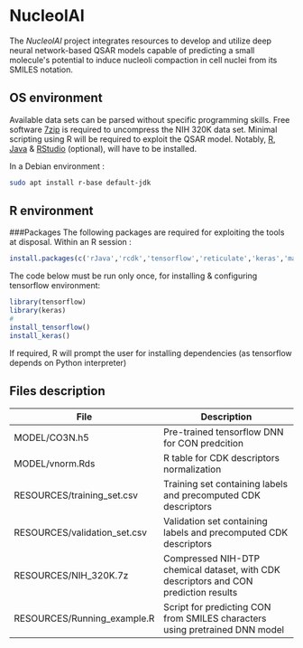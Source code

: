 # NucleolAI
The *NucleolAI* project integrates resources to develop and utilize deep neural network-based QSAR models capable of predicting a small molecule's potential to induce nucleoli compaction in cell nuclei from its SMILES notation.

## OS environment
Available data sets can be parsed without specific programming skills. Free software [7zip](https://www.7-zip.org/) is required to uncompress the NIH 320K data set. Minimal scripting using R will be required to exploit the QSAR model. Notably, [R](https://cran.r-project.org/),  [Java](https://www.java.com/fr/) & [RStudio](https://www.rstudio.com/products/rstudio/download/) (optional), will have to be installed.

In a Debian environment :
```sh
sudo apt install r-base default-jdk
```
## R environment

###Packages
The following packages are required for exploiting the tools at disposal. Within an R session :
```R
install.packages(c('rJava','rcdk','tensorflow','reticulate','keras','magrittr','pbapply','doParallel'))
```
The code below must be run only once, for installing & configuring tensorflow environment:
```R
library(tensorflow)
library(keras)
#
install_tensorflow()
install_keras()
```
If required, R will prompt the user for installing dependencies (as tensorflow depends on Python interpreter)

## Files description

| File |Description |
|--|--|
|MODEL/CO3N.h5|Pre-trained tensorflow DNN for CON predcition|
|MODEL/vnorm.Rds|R table for CDK descriptors normalization|
|RESOURCES/training_set.csv|Training set containing labels and precomputed CDK descriptors|
|RESOURCES/validation_set.csv|Validation set containing labels and precomputed CDK descriptors|
|RESOURCES/NIH_320K.7z| Compressed NIH-DTP chemical dataset, with CDK descriptors and CON prediction results|
|RESOURCES/Running_example.R| Script for predicting CON from SMILES characters using pretrained DNN model 




